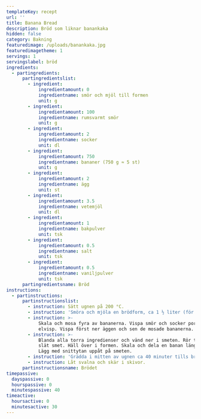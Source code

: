 ```yaml
---
templateKey: recept
url: ''
title: Banana Bread
description: Bröd som liknar banankaka
hidden: false
category: Bakning
featuredimage: /uploads/banankaka.jpg
featuredimagetheme: 1
servings: 1
servingslabel: bröd
ingredients:
  - partingredients:
      partingredientslist:
        - ingredient:
            ingredientamount: 0
            ingredientname: smör och mjöl till formen
            unit: g
        - ingredient:
            ingredientamount: 100
            ingredientname: rumsvarmt smör
            unit: g
        - ingredient:
            ingredientamount: 2
            ingredientname: socker
            unit: dl
        - ingredient:
            ingredientamount: 750
            ingredientname: bananer (750 g ≈ 5 st)
            unit: g
        - ingredient:
            ingredientamount: 2
            ingredientname: ägg
            unit: st
        - ingredient:
            ingredientamount: 3.5
            ingredientname: vetemjöl
            unit: dl
        - ingredient:
            ingredientamount: 1
            ingredientname: bakpulver
            unit: tsk
        - ingredient:
            ingredientamount: 0.5
            ingredientname: salt
            unit: tsk
        - ingredient:
            ingredientamount: 0.5
            ingredientname: vaniljpulver
            unit: tsk
      partingredientsname: Bröd
instructions:
  - partinstructions:
      partinstructionslist:
        - instruction: Sätt ugnen på 200 °C.
        - instruction: 'Smöra och mjöla en brödform, ca 1 ½ liter (för 10-12 skivor). '
        - instruction: >-
            Skala och mosa fyra av bananerna. Vispa smör och socker poröst med
            elvisp. Vispa först ner äggen och sen de mosade bananerna.
        - instruction: >-
            Blanda alla torra ingredienser och vänd ner i smeten. Rör till en
            slät smet. Häll över i formen. Skala och dela en banan längsmed.
            Lägg med snittytan uppåt på smeten.
        - instruction: 'Grädda i mitten av ugnen ca 40 minuter tills brödet är gyllene. '
        - instruction: Låt svalna och skär i skivor.
      partinstructionsname: Brödet
timepassive:
  dayspassive: 0
  hourspassive: 0
  minutespassive: 40
timeactive:
  hoursactive: 0
  minutesactive: 30
---
```

